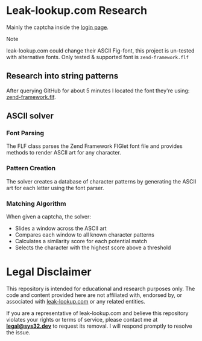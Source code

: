 # Leak-lookup.com Research
Mainly the captcha inside the [login page](https://leak-lookup.com/account/login).

> [!NOTE]
> leak-lookup.com could change their ASCII Fig-font, this project is un-tested with alternative fonts.
> Only tested & supported font is `zend-framework.flf`

## Research into string patterns
After querying GitHub for about 5 minutes I located the font they're using: [zend-framework.flf](https://github.com/chkashif167/creo/blob/e79bb05fc7356c9806b0e3cfb0c4eabb58410096/lib/Zend/Text/Figlet/zend-framework.flf).

## ASCII solver
### Font Parsing
The FLF class parses the Zend Framework FIGlet font file and provides methods to render ASCII art for any character.
### Pattern Creation
The solver creates a database of character patterns by generating the ASCII art for each letter using the font parser.
### Matching Algorithm
When given a captcha, the solver:
   - Slides a window across the ASCII art
   - Compares each window to all known character patterns
   - Calculates a similarity score for each potential match
   - Selects the character with the highest score above a threshold

# Legal Disclaimer
This repository is intended for educational and research purposes only. The code and content provided here are not affiliated with, endorsed by, or associated with [leak-lookup.com](https://leak-lookup.com) or any related entities.

If you are a representative of leak-lookup.com and believe this repository violates your rights or terms of service, please contact me at [**legal@sys32.dev**](mailto://legal@sys32.dev) to request its removal. I will respond promptly to resolve the issue.